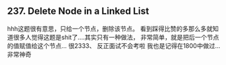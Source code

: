 ## 237. Delete Node in a Linked List
hhh这题很有意思，只给一个节点，删除该节点。
看到踩得比赞的多那么多就知道很多人觉得这题是shit了....其实只有一种做法，
非常简单，就是把后一个节点的值赋值给这个节点...
很2333、
反正面试不会考啦 我也是记得在1800中做过...非常神奇